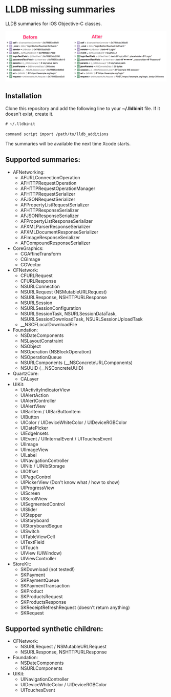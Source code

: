 LLDB missing summaries
======================

LLDB summaries for iOS Objective-C classes.

![Before / after](assets/before_after.png)

## Installation
Clone this repository and add the following line to your __~/.lldbinit__ file. If it doesn't exist, create it.

    # ~/.lldbinit

    command script import /path/to/lldb_additions

The summaries will be available the next time Xcode starts.

## Supported summaries:
- AFNetworking:
    - AFURLConnectionOperation
    - AFHTTPRequestOperation
    - AFHTTPRequestOperationManager
    - AFHTTPRequestSerializer
    - AFJSONRequestSerializer
    - AFPropertyListRequestSerializer
    - AFHTTPResponseSerializer
    - AFJSONResponseSerializer
    - AFPropertyListResponseSerializer
    - AFXMLParserResponseSerializer
    - AFXMLDocumentResponseSerializer
    - AFImageResponseSerializer
    - AFCompoundResponseSerializer
- CoreGraphics:
    - CGAffineTransform
    - CGImage
    - CGVector
- CFNetwork:
    - CFURLRequest
    - CFURLResponse
    - NSURLConnection
    - NSURLRequest (NSMutableURLRequest)
    - NSURLResponse, NSHTTPURLResponse
    - NSURLSession
    - NSURLSessionConfiguration
    - NSURLSessionTask, NSURLSessionDataTask, NSURLSessionDownloadTask, NSURLSessionUploadTask
    - \_\_NSCFLocalDownloadFile
- Foundation:
    - NSDateComponents
    - NSLayoutConstraint
    - NSObject
    - NSOperation (NSBlockOperation)
    - NSOperationQueue
    - NSURLComponents (\_\_NSConcreteURLComponents)
    - NSUUID (\_\_NSConcreteUUID)
- QuartzCore:
    - CALayer
- UIKit:
    - UIActivityIndicatorView
    - UIAlertAction
    - UIAlertController
    - UIAlertView
    - UIBarItem / UIBarButtonItem
    - UIButton
    - UIColor / UIDeviceWhiteColor / UIDeviceRGBColor
    - UIDatePicker
    - UIEdgeInsets
    - UIEvent / UIInternalEvent / UITouchesEvent
    - UIImage
    - UIImageView
    - UILabel
    - UINavigationController
    - UINib / UINibStorage
    - UIOffset
    - UIPageControl
    - UIPickerView (Don't know what / how to show)
    - UIProgressView
    - UIScreen
    - UIScrollView
    - UISegmentedControl
    - UISlider
    - UIStepper
    - UIStoryboard
    - UIStoryboardSegue
    - UISwitch
    - UITableViewCell
    - UITextField
    - UITouch
    - UIView (UIWindow)
    - UIViewController
- StoreKit:
    - SKDownload (not tested!)
    - SKPayment
    - SKPaymentQueue
    - SKPaymentTransaction
    - SKProduct
    - SKProductsRequest
    - SKProductsResponse
    - SKReceiptRefreshRequest (doesn't return anything)
    - SKRequest

## Supported synthetic children:
- CFNetwork:
    - NSURLRequest / NSMutableURLRequest
    - NSURLResponse, NSHTTPURLResponse
- Foundation:
    - NSDateComponents
    - NSURLComponents
- UIKit:
    - UINavigationController
    - UIDeviceWhiteColor / UIDeviceRGBColor
    - UITouchesEvent
